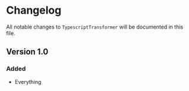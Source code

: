 # Changelog

All notable changes to `TypescriptTransformer` will be documented in this file.

## Version 1.0

### Added
- Everything
